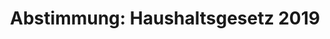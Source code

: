 ---
abstimmung:
  abstimmung: 2
  bundestagssitzung: 66
  legislaturperiode: 19
categories:
- Todo
data:
- title: Abstimmungsergebnis 20181123_2-data.pdf
  url: /res/2021-btw/abstimmungsergebnisse/20181123_2-data.pdf
- title: Abstimmungsergebnis 20181123_2_xls-data.xls
  url: /res/2021-btw/abstimmungsergebnisse/20181123_2_xls-data.xls
- title: Abstimmungsergebnis 20181123_2_xls-datacsv
  url: /res/2021-btw/abstimmungsergebnisse/csv/20181123_2_xls-datacsv
ergebnis:
  afd:
    enthaltung: 0
    gesamt: 92
    ja: 0
    nein: 82
    nichtabgegeben: 10
    ungueltig: 0
  bü90/gr:
    enthaltung: 0
    gesamt: 67
    ja: 0
    nein: 64
    nichtabgegeben: 3
    ungueltig: 0
  cdu/csu:
    enthaltung: 0
    gesamt: 246
    ja: 229
    nein: 1
    nichtabgegeben: 16
    ungueltig: 0
  die linke.:
    enthaltung: 0
    gesamt: 69
    ja: 0
    nein: 59
    nichtabgegeben: 10
    ungueltig: 0
  fdp:
    enthaltung: 0
    gesamt: 80
    ja: 0
    nein: 75
    nichtabgegeben: 5
    ungueltig: 0
  file: 20181123_2_xls-data.xls
  fraktionslos:
    enthaltung: 0
    gesamt: 2
    ja: 0
    nein: 1
    nichtabgegeben: 1
    ungueltig: 0
  spd:
    enthaltung: 0
    gesamt: 153
    ja: 137
    nein: 2
    nichtabgegeben: 14
    ungueltig: 0
layout: abstimmung
links:
- title: Link zu bundestag.de
  url: https://www.bundestag.de/parlament/plenum/abstimmung/abstimmung?id=558
preview: 'Deutscher Bundestag


  66. Sitzung des Deutschen Bundestages

  am Freitag, 23. November 2018


  Endgültiges Ergebnis der Namentlichen Abstimmung Nr. 2


  Gesetzentwurf der Bundesregierung

  Entwurf eines Gesetzes über die Feststellung des Bundeshaushaltsplans für das

  Haushaltsjahr 2019 (Haushaltsgesetz 2019)

  - Drucksachen 19/3400, 19/3402, 19/4601, 19/4605, bis 19/4609, 19/4611 bis 19/4613,

  19/4617, 19/4620 bis 19/4626 -'
tags:
- Todo
title: 'Abstimmung: Haushaltsgesetz 2019'
---